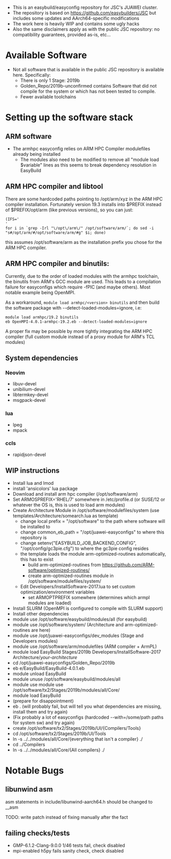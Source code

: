 

* This is an easybuild/easyconfig repository for JSC's JUAWEI cluster.
* The repository is based on https://github.com/easybuilders/JSC but includes some updates and AArch64-specific modifications
* The work here is heavily WIP and contains some ugly hacks
* Also the same disclaimers apply as with the public JSC repository: no compatibility guarantees, provided as-is, etc...

# Available Software

* Not all software that is available in the public JSC repository is available here. Specifically:
    * There is only 1 Stage: 2019b
    * Golden\_Repo/2019b-unconfirmed  contains Software that did not compile for the system or which has not been tested to compile.
    * Fewer available toolchains

# Setting up the software stack

## ARM software ##

* The armhpc easyconfig relies on ARM HPC Compiler modulefiles already being installed
    * The modules also need to be modified to remove all "module load $variable" lines as this seems to break dependency resolution in EasyBuild

## ARM HPC compiler and libtool ##

There are some hardcoded paths pointing to /opt/arm/xyz in the ARM HPC compiler installation. Fortunately version 19.3 installs into $PREFIX instead of $PREFIX/opt/arm (like previous versions), so you can just:


```
(IFS='
'
for i in `grep -Irl "\/opt\/arm\/" /opt/software/arm/`; do sed -i "s#/opt/arm/#/opt/software/arm/#g" $i; done)
```

this assumes /opt/software/arm as the installation prefix you chose for the ARM HPC compiler.

## ARM HPC compiler and binutils: ##
 
Currently, due to the order of loaded modules with the armhpc toolchain, the binutils from ARM's GCC module are used. This leads to a compilation failure for easyconfigs which require -fPIC (and maybe others). Most notable example being OpenMPI.

As a workaround, `module load armhpc/<version> binutils` and then build the software package with --detect-loaded-modules=ignore, i.e:

```
module load armhpc/19.2 binutils
eb OpenMPI-4.0.1-armhpc-19.2.eb --detect-loaded-modules=ignore
```

A proper fix may be possible by more tightly integrating the ARM HPC compiler (full custom module instead of a proxy module for ARM's TCL modules)

## System dependencies ##

### Neovim ###

* libuv-devel
* unibilium-devel
* libtermkey-devel
* msgpack-devel

### lua ###

* lpeg
* mpack

### ccls ###

* rapidjson-devel

## WIP instructions ##

* Install lua and lmod
* install 'ansicolors' lua package
* Download and install arm hpc compiler (/opt/software/arm)
* Set ARMOSPREFIX='RHEL/7' somewhere in /etc/profile.d (or SUSE/12 or whatever the OS is, this is used to load arm modules)
* Create Architecture Module in /opt/software/modulefiles/system (use templates/Architecture/somearch.lua as template)
  * change local prefix = "/opt/software" to the path where software will be installed to
  * change common\_eb\_path  = "/opt/juawei-easyconfigs" to where this repository is
  * change setenv("EASYBUILD\_JOB\_BACKEND\_CONFIG", "/opt/config/gc3pie.cfg") to where the gc3pie config resides
  * the template loads the module arm-optimized-routines automatically, this has to exist
    * build arm-optimized-routines from https://github.com/ARM-software/optimized-routines/ 
    * create arm-optmized-routines module in /opt/software/modulefiles/system/
  * Edit Developers/InstallSoftware-2017.lua to set custom optimization/environment variables
    * set ARMOPTPREFIX somewhere (determines which armpl modules are loaded)
* Install SLURM (OpenMPI is configured to compile with SLURM support)
* Install other dependencies
* module use /opt/software/easybuild/modules/all (for easybuild)
* module use /opt/software/system/ (Architecture and arm-optimized-routines are here)
* module use /opt/juawei-easyconfigs/dev\_modules (Stage and Developers modules)
* module use /opt/software/arm/modulefiles (ARM compiler + ArmPL)
* module load EasyBuild Stages/2019b Developers/InstallSoftware-2017 Architecture/_your-architecture_
* cd /opt/juawei-easyconfigs/Golden\_Repo/2019b
* eb e/EasyBuild/EasyBuild-4.0.1.eb
* module unload EasyBuild
* module unuse /opt/software/easybuild/modules/all
* module use module use /opt/software/tx2/Stages/2019b/modules/all/Core/
* module load EasyBuild
* (prepare for disappointment)
* eb . (will probably fail, but will tell you what dependencies are missing, install them and try again)
* (Fix probably a lot of easyconfigs (hardcoded --with=/some/path paths for system sw) and try again)
* create /opt/software/tx2/Stages/2019b/UI/{Compilers/Tools}
* cd /opt/software/tx2/Stages/2019b/UI/Tools
* ln -s ../../modules/all/Core/{everything that isn't a compiler} ./
* cd ../Compilers
* ln -s ../../modules/all/Core/{All compilers} ./

# Notable Bugs

## libunwind asm ##
asm statements in include/libunwind-aarch64.h should be changed to \_\_asm

TODO: write patch instead of fixing manually after the fact

## failing checks/tests ##

* GMP-6.1.2-Clang-9.0.0 1/46 tests fail, check disabled
* mpi-enabled h5py fails sanity check, check disabled
